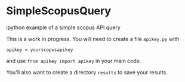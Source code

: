 # SimpleScopusQuery
ipython example of a simple scopus API  query

This is a work in progress.  You will need to create a file `apikey.py` with

```
apikey = yourscopusapikey
```

and use `from apikey import apikey` in your main code.

You'll also want to create a directory `results` to save your results.

